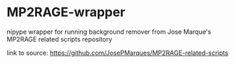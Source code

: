 # MP2RAGE-wrapper

nipype wrapper for running background remover from Jose Marque's MP2RAGE related scripts repository

link to source:
https://github.com/JosePMarques/MP2RAGE-related-scripts
